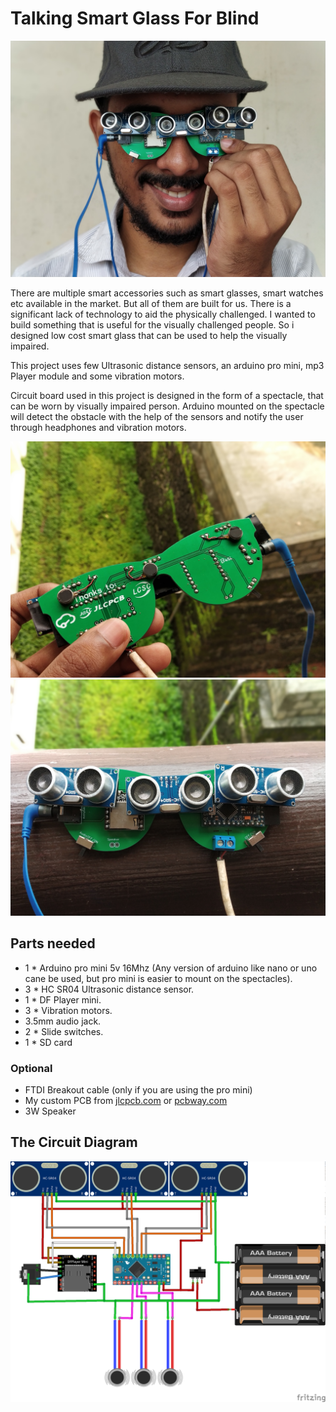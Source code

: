 # Talking Smart Glass For Blind

![Person wearing smart glass](./images/IMG_20180605_092232.jpg)

There are multiple smart accessories such as smart glasses, smart watches etc available in the market. But all of them are built for us.
There is a significant lack of technology to aid the physically challenged. I wanted to build something that is useful for the visually challenged people. So i designed low cost smart glass that can be used to help the visually impaired.

This project uses few Ultrasonic distance sensors, an arduino pro mini, mp3 Player module and some vibration motors.

Circuit board used in this project is designed in the form of a spectacle, that can be worn by visually impaired person. Arduino mounted on the spectacle will detect the obstacle with the help of the sensors and notify the user through headphones and vibration motors.

![PCB Back ](./images/IMG_20180605_092439.jpg "PCB Back side")
![PCB Front](./images/IMG_20180605_092352.jpg "PCB Front side")

## Parts needed

* 1 * Arduino pro mini 5v 16Mhz (Any version of arduino like nano or uno cane be used, but pro mini is easier to mount on the spectacles).
* 3 * HC SR04 Ultrasonic distance sensor.
* 1 * DF Player mini.
* 3 * Vibration motors.
* 3.5mm audio jack.
* 2 * Slide switches.
* 1 * SD card

### Optional

* FTDI Breakout cable (only if you are using the pro mini)
* My custom PCB  from [jlcpcb.com](https://jlcpcb.com/quote/eda?eadLink=2&uuid=c2ed7d40916740bd957b6fa516fbd572) or [pcbway.com](https://www.pcbway.com/project/shareproject/Talking_Smart_Glass_For_Blind.html)
* 3W Speaker

## The Circuit Diagram

![Circuit Diagram](./images/circuit_diagram.png "Circuit Diagram")